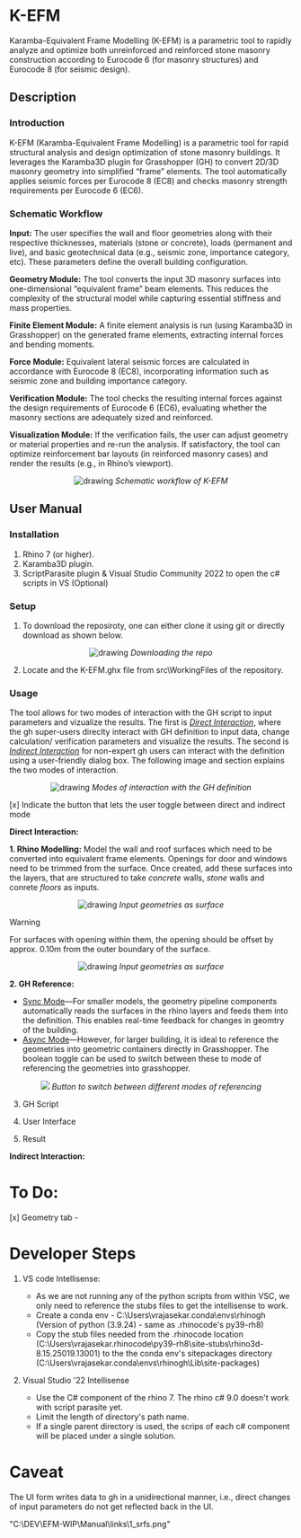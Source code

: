 # K-EFM
Karamba-Equivalent Frame Modelling (K-EFM) is a parametric tool to rapidly analyze and optimize both unreinforced and reinforced stone masonry construction according to Eurocode 6 (for masonry structures) and Eurocode 8 (for seismic design). 

## Description

### Introduction

K-EFM (Karamba-Equivalent Frame Modelling) is a parametric tool for rapid structural analysis and design optimization of stone masonry buildings. It leverages the Karamba3D plugin for Grasshopper (GH) to convert 2D/3D masonry geometry into simplified “frame” elements. The tool automatically applies seismic forces per Eurocode 8 (EC8) and checks masonry strength requirements per Eurocode 6 (EC6).

### Schematic Workflow

**Input:** The user specifies the wall and floor geometries along with their respective thicknesses, materials (stone or concrete), loads (permanent and live), and basic geotechnical data (e.g., seismic zone, importance category, etc). These parameters define the overall building configuration.

**Geometry Module:** The tool converts the input 3D masonry surfaces into one-dimensional “equivalent frame” beam elements. This reduces the complexity of the structural model while capturing essential stiffness and mass properties.

**Finite Element Module:** A finite element analysis is run (using Karamba3D in Grasshopper) on the generated frame elements, extracting internal forces and bending moments.

**Force Module:** Equivalent lateral seismic forces are calculated in accordance with Eurocode 8 (EC8), incorporating information such as seismic zone and building importance category.

**Verification Module:** The tool checks the resulting internal forces against the design requirements of Eurocode 6 (EC6), evaluating whether the masonry sections are adequately sized and reinforced.

**Visualization Module:** If the verification fails, the user can adjust geometry or material properties and re-run the analysis. If satisfactory, the tool can optimize reinforcement bar layouts (in reinforced masonry cases) and render the results (e.g., in Rhino’s viewport).

<!-- ![Description of image](Manual/links/Scheme.png) -->
<p align="center">
    <img src="Manual/links/Scheme.png" alt="drawing" />
    <em>Schematic workflow of K-EFM</em>
</p>


## User Manual

### Installation 

1. Rhino 7 (or higher).
2. Karamba3D plugin.
3. ScriptParasite plugin & Visual Studio Community 2022 to open the c# scripts in VS (Optional) 

### Setup

1. To download the reposiroty, one can either clone it using git or directly download as shown below.  

<!-- ![Download the repository](Manual/links/Download_Repo.png) -->

<p align="center">
    <img src="Manual/links/Download_Repo.png" alt="drawing"/>
    <em>Downloading the repo</em>
</p>

2. Locate and the K-EFM.ghx file from src\WorkingFiles of the repository.

### Usage

The tool allows for two modes of interaction with the GH script to input parameters and vizualize the results. The first is <ins>*Direct Interaction*</ins>, where the gh super-users direclty interact with GH definition to input data, change calculation/ verification parameters and visualize the results. The second is <ins>*Indirect Interaction*</ins> for non-expert gh users can interact with the definition using a user-friendly dialog box. The following image and section explains the two modes of interaction. 

<p  align="center">
    <img src="Manual/links/UI.png" alt="drawing" />
    <em>Modes of interaction with the GH definition</em>
</p >

[x] Indicate the button that lets the user toggle between direct and indirect mode

**Direct Interaction:**

**1. Rhino Modelling:** Model the wall and roof surfaces which need to be converted into equivalent frame elements. Openings for door and windows need to be trimmed from the surface. Once created, add these surfaces into the layers, that are structured to take *concrete* walls, *stone* walls and conrete *floors* as inputs. 

<p align="center">
    <img src="Manual/links/Layer_Structure.png" alt="drawing" />
    <em>Input geometries as surface</em>
</p>

> [!WARNING]  
> For surfaces with opening within them, the opening should be offset by approx. 0.10m from the outer boundary of the surface.
><p align="center">
>    <img src="Manual/links/Opening_Gap.png" alt="drawing" />
>    <em>Input geometries as surface</em>
></p>


**2. GH Reference:** 
* <ins>Sync Mode</ins>—For smaller models, the geometry pipeline components automatically reads the surfaces in the rhino layers and feeds them into the definition. This enables real-time feedback for changes in geomtry of the building. 
* <ins>Async Mode</ins>—However, for larger building, it is ideal to reference the geometries into geometric containers directly in Grasshopper. The boolean toggle can be used to switch between these to mode of referencing the geometries into grasshopper. 

<p align="center">
    <img src="Manual/links/Sync_Async Mode_Button.png" />
    <em>Button to switch between different modes of referencing </em>
</p>

3. GH Script

4. User Interface 

5. Result 

**Indirect Interaction:**

# To Do:
[x] Geometry tab - 

# Developer Steps
1. VS code Intellisense:
    - As we are not running any of the python scripts from within VSC, we only need to reference the stubs files to get the intellisense to work. 
    - Create a conda env - C:\Users\vrajasekar\.conda\envs\rhinogh (Version of python (3.9.24) - same as .rhinocode's py39-rh8)
    - Copy the stub files needed from the .rhinocode location (C:\Users\vrajasekar\.rhinocode\py39-rh8\site-stubs\rhino3d-8.15.25019.13001) to the the conda env's sitepackages directory (C:\Users\vrajasekar\.conda\envs\rhinogh\Lib\site-packages)

2. Visual Studio '22 Intellisense
    - Use the C# component of the rhino 7. The rhino c# 9.0 doesn't work with script parasite yet.
    - Limit the length of directory's path name.
    - If a single parent directory is used, the scrips of each c# component will be placed under a single solution. 

# Caveat
The UI form writes data to gh in a unidirectional manner, i.e., direct changes of input parameters do not get reflected back in the UI. 

"C:\DEV\EFM-WIP\Manual\links\1_srfs.png"